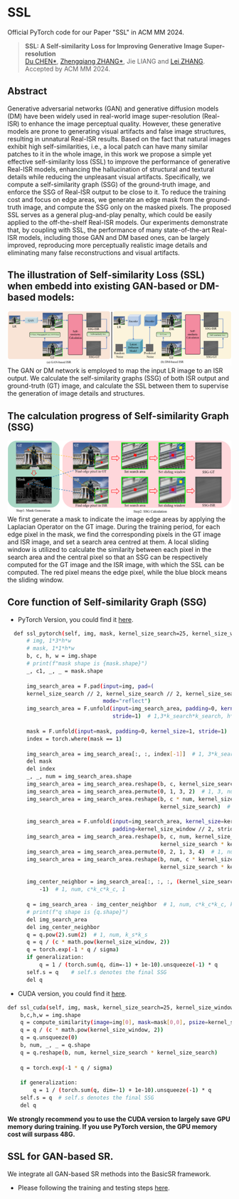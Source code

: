 # SSL
Official PyTorch code for our Paper "SSL" in ACM MM 2024.



> **SSL: A Self-similarity Loss for Improving Generative Image Super-resolution** <br>
> [Du CHEN\*](https://github.com/ChrisDud0257), [Zhengqiang ZHANG\*](https://github.com/xtudbxk), Jie LIANG and [Lei ZHANG](https://www4.comp.polyu.edu.hk/~cslzhang/). <br>
> Accepted by ACM MM 2024.<br>


## Abstract
Generative adversarial networks (GAN) and generative diffusion models (DM) have been widely used 
in real-world image super-resolution (Real-ISR) to enhance the image perceptual quality. 
However, these generative models are prone to generating visual artifacts and false image structures, 
resulting in unnatural Real-ISR results. Based on the fact that natural images exhibit high 
self-similarities, i.e., a local patch can have many similar patches to it in the whole image, 
in this work we propose a simple yet effective self-similarity loss (SSL) to improve the performance 
of generative Real-ISR models, enhancing the hallucination of structural and textural details while 
reducing the unpleasant visual artifacts. Specifically, we compute a self-similarity graph (SSG) of 
the ground-truth image, and enforce the SSG of Real-ISR output to be close to it. To reduce the 
training cost and focus on edge areas, we generate an edge mask from the ground-truth image, and 
compute the SSG only on the masked pixels. The proposed SSL serves as a general plug-and-play 
penalty, which could be easily applied to the off-the-shelf Real-ISR models. Our experiments 
demonstrate that, by coupling with SSL, the performance of many state-of-the-art Real-ISR models, 
including those GAN and DM based ones, can be largely improved, reproducing more perceptually 
realistic image details and eliminating many false reconstructions and visual artifacts. 

## The illustration of Self-similarity Loss (SSL) when embedd into existing GAN-based or DM-based models:
![implementation](./figures/DMSSL.png)
 The GAN or DM network is employed to map the input LR image to an ISR output. We calculate 
the self-similarity graphs (SSG) of both ISR output and ground-truth (GT) image, 
and calculate the SSL between them to supervise the generation of image details and 
structures.


## The calculation progress of Self-similarity Graph (SSG)
![SSG](./figures/SSG.png)
We first generate a mask to indicate the image edge areas by applying the Laplacian 
Operator on the GT image. During the training period, for each edge pixel in the mask, 
we find the corresponding pixels in the GT image and ISR image, and set a search area 
centred at them. A local sliding window is utilized to calculate the similarity between 
each pixel in the search area and the central pixel so that an SSG can be respectively 
computed for the GT image and the ISR image, with which the SSL can be computed. 
The red pixel means the edge pixel, while the blue block means the sliding window.

## Core function of Self-similarity Graph (SSG)

 - PyTorch Version, you could find it [here](GAN-Based-SR/basicsr/losses/loss_util.py).
```bash
  def ssl_pytorch(self, img, mask, kernel_size_search=25, kernel_size_window=9, sigma=1.0, generalization=False):
      # img, 1*3*h*w
      # mask, 1*1*h*w
      b, c, h, w = img.shape
      # print(f"mask shape is {mask.shape}")
      _, c1, _, _ = mask.shape

      img_search_area = F.pad(input=img, pad=(
      kernel_size_search // 2, kernel_size_search // 2, kernel_size_search // 2, kernel_size_search // 2),
                              mode="reflect")
      img_search_area = F.unfold(input=img_search_area, padding=0, kernel_size=kernel_size_search,
                                 stride=1)  # 1,3*k_search*k_search, h*w

      mask = F.unfold(input=mask, padding=0, kernel_size=1, stride=1)  # 1,1*1*1, h*w
      index = torch.where(mask == 1)

      img_search_area = img_search_area[:, :, index[-1]]  # 1, 3*k_search*k_search, num         num is the total amount of the pixels which is 1 in the mask
      del mask
      del index
      _, _, num = img_search_area.shape
      img_search_area = img_search_area.reshape(b, c, kernel_size_search * kernel_size_search, num)
      img_search_area = img_search_area.permute(0, 1, 3, 2)  # 1, 3, num, k_search*k_search
      img_search_area = img_search_area.reshape(b, c * num, kernel_size_search,
                                                kernel_size_search)  # 1,3*num, k_search, k_search

      img_search_area = F.unfold(input=img_search_area, kernel_size=kernel_size_window,
                                 padding=kernel_size_window // 2, stride=1)  # 1, 3*num*k_c*k_c, k_s*k_s
      img_search_area = img_search_area.reshape(b, c, num, kernel_size_window * kernel_size_window,
                                                kernel_size_search * kernel_size_search)
      img_search_area = img_search_area.permute(0, 2, 1, 3, 4)  # 1, num, 3, k_c*k_c, k_s*k_s
      img_search_area = img_search_area.reshape(b, num, c * kernel_size_window * kernel_size_window,
                                                kernel_size_search * kernel_size_search)  # 1, num, c*k_c*k_c, k_s*k_s

      img_center_neighbor = img_search_area[:, :, :, (kernel_size_search * kernel_size_search) // 2].unsqueeze(
          -1)  # 1, num, c*k_c*k_c, 1

      q = img_search_area - img_center_neighbor  # 1, num, c*k_c*k_c, k_s*k_s
      # print(f"q shape is {q.shape}")
      del img_search_area
      del img_center_neighbor
      q = q.pow(2).sum(2)  # 1, num, k_s*k_s
      q = q / (c * math.pow(kernel_size_window, 2))
      q = torch.exp(-1 * q / sigma)
      if generalization:
          q = 1 / (torch.sum(q, dim=-1) + 1e-10).unsqueeze(-1) * q
      self.s = q    # self.s denotes the final SSG
      del q
```

 - CUDA version, you could find it [here](GAN-Based-SR/basicsr/losses/loss_util.py).
```bash
def ssl_cuda(self, img, mask, kernel_size_search=25, kernel_size_window=9, sigma=1.0, generalization=False):
    b,c,h,w = img.shape
    q = compute_similarity(image=img[0], mask=mask[0,0], psize=kernel_size_search, ksize=kernel_size_window)
    q = q / (c * math.pow(kernel_size_window, 2))
    q = q.unsqueeze(0)
    b, num, _, _ = q.shape
    q = q.reshape(b, num, kernel_size_search * kernel_size_search)

    q = torch.exp(-1 * q / sigma)

    if generalization:
        q = 1 / (torch.sum(q, dim=-1) + 1e-10).unsqueeze(-1) * q
    self.s = q  # self.s denotes the final SSG
    del q
```

**We strongly recommend you to use the CUDA version to largely save GPU memory during training.
If you use PyTorch version, the GPU memory cost will surpass 48G.**

## SSL for GAN-based SR.
We integrate all GAN-based SR methods into the BasicSR framework.
 - Please following the training and testing steps [here](GAN-Based-SR/README.md).








